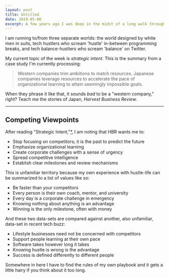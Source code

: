 ```yaml
---
layout: post
title: Untitled
date: 2019-05-06
excerpt: A few years ago I was deep in the midst of a long walk through an area north of the Arctic circle. In the evenings I would read before falling asleep. I'd like to share this passage about a dream Rosanne...
---
```


I am running to/from three separate worlds: the world designed by white men in suits, tech hustlers who scream 'hustle' in-between programming breaks, and tech balance-hustlers who scream 'balance' on Twitter.

My current topic of the week is _strategic intent_. This is the summary from a case study I'm currently processing:

> Western companies trim ambitions to match resources. Japanese companies leverage resources to accelerate the pace of organizational learning to attain seemingly impossible goals.

When they phrase it like that, it sounds _bad_ to be a "western company," right? Teach me the stories of Japan, _Harvest Business Review_.

<hr class="--small">

## Competing Viewpoints

After reading <span class="cite">"Strategic Intent,"<a href="#note-1" name="back-1">*</a></span>, I am noting that HBR wants me to:

- Stop focusing on competitors; it is the past to predict the future
- Emphasize organizational learning
- Create corporate challenges with a sense of urgency
- Spread competitive intelligence
- Establish clear milestones and review mechanisms

This is unfamiliar territory because my own experience with hustle-life can be summarized to a list of values like so:

- Be faster than your competitors
- Every person is their own coach, mentor, and university
- Every day is a corporate challenge in emergency
- Knowing nothing about anything is an advantage
- Winning is the only milestone, often with money

And these two data-sets are compared against another, also unfamiliar, data-set in recent tech buzz:

- Lifestyle businesses need not be concerned with competitors
- Support people learning at their own pace
- Software takes however long it takes
- Knowing hustle is wrong is the advantage
- Success is defined differently to different people

Somewhere in here I have to find the rules of my own playbook and it gets a little hairy if you think about it too long.